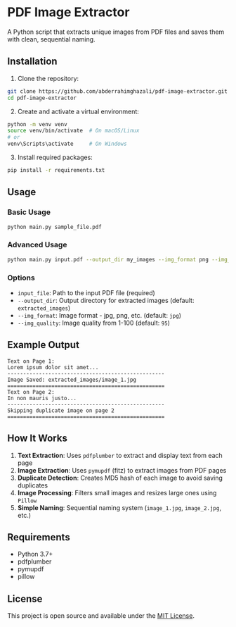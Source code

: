 # PDF Image Extractor

A Python script that extracts unique images from PDF files and saves them with clean, sequential naming.

## Installation

1. Clone the repository:
```bash
git clone https://github.com/abderrahimghazali/pdf-image-extractor.git
cd pdf-image-extractor
```

2. Create and activate a virtual environment:
```bash
python -m venv venv
source venv/bin/activate  # On macOS/Linux
# or
venv\Scripts\activate     # On Windows
```

3. Install required packages:
```bash
pip install -r requirements.txt
```

## Usage

### Basic Usage
```bash
python main.py sample_file.pdf
```

### Advanced Usage
```bash
python main.py input.pdf --output_dir my_images --img_format png --img_quality 90
```

### Options
- `input_file`: Path to the input PDF file (required)
- `--output_dir`: Output directory for extracted images (default: `extracted_images`)
- `--img_format`: Image format - jpg, png, etc. (default: `jpg`)
- `--img_quality`: Image quality from 1-100 (default: `95`)

## Example Output

```
Text on Page 1:
Lorem ipsum dolor sit amet...
--------------------------------------------------
Image Saved: extracted_images/image_1.jpg
==================================================
Text on Page 2:
In non mauris justo...
--------------------------------------------------
Skipping duplicate image on page 2
==================================================
```

## How It Works

1. **Text Extraction**: Uses `pdfplumber` to extract and display text from each page
2. **Image Extraction**: Uses `pymupdf` (fitz) to extract images from PDF pages
3. **Duplicate Detection**: Creates MD5 hash of each image to avoid saving duplicates
4. **Image Processing**: Filters small images and resizes large ones using `Pillow`
5. **Simple Naming**: Sequential naming system (`image_1.jpg`, `image_2.jpg`, etc.)

## Requirements

- Python 3.7+
- pdfplumber
- pymupdf
- pillow

## License

This project is open source and available under the [MIT License](LICENSE). 
